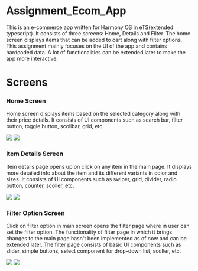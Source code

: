# Assignment_Ecom_App
This is an e-commerce app written for Harmony OS in eTS(extended typescript). It consists of three screens: Home, Details and Filter. The home screen displays items that can be added to cart along with filter options.
This assignment mainly focuses on the UI of the app and contains hardcoded data. A lot of functionalities can be extended later to make the app more interactive. 

# Screens

### Home Screen
Home screen displays items based on the selected category along with their price details. It consists of UI components such as search bar, filter button, toggle button, scollbar, grid, etc.

![](./Screenshots/Index_1.PNG)
![](./Screenshots/Index_2.PNG)

### Item Details Screen
Item details page opens up on click on any item in the main page. It displays more detailed info about the item and its different variants in color and sizes. It consists of UI components such as swiper, grid, divider, radio button, counter, scoller, etc.

![](./Screenshots/details_1.PNG)
![](./Screenshots/details_2.PNG)

### Filter Option Screen
Click on filter option in main screen opens the filter page where in user can set the filter option. The functionality of filter page in which it brings changes to the main page hasn't been implemented as of now and can be extended later. The filter page consists of basic UI components such as slider, simple buttons, select component for drop-down list, scoller, etc.

![](./Screenshots/filter_1.PNG)
![](./Screenshots/filter_2.PNG)
